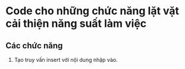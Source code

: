 # Code cho những chức năng lặt vặt cải thiện năng suất làm việc

## Các chức năng

1. Tạo truy vấn insert với nội dung nhập vào.
